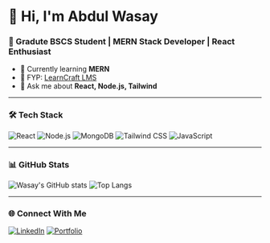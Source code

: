 # 👋 Hi, I'm Abdul Wasay
### 🚀 Gradute BSCS Student | MERN Stack Developer | React Enthusiast

- 🌱 Currently learning **MERN**
- 💼 FYP: [LearnCraft LMS](https://github.com/munirabdulwasay/LearnCraft)
- 💬 Ask me about **React, Node.js, Tailwind**

---

### 🛠️ Tech Stack
![React](https://img.shields.io/badge/-React-61DAFB?style=flat&logo=react&logoColor=000)
![Node.js](https://img.shields.io/badge/-Node.js-43853D?style=flat&logo=node.js&logoColor=white)
![MongoDB](https://img.shields.io/badge/-MongoDB-4EA94B?style=flat&logo=mongodb)
![Tailwind CSS](https://img.shields.io/badge/-TailwindCSS-06B6D4?style=flat&logo=tailwindcss)
![JavaScript](https://img.shields.io/badge/-JavaScript-F7DF1E?style=flat&logo=javascript&logoColor=000)

---

### 📊 GitHub Stats
![Wasay's GitHub stats](https://github-readme-stats.vercel.app/api?username=munirabdulwasay&show_icons=true&theme=radical)
![Top Langs](https://github-readme-stats.vercel.app/api/top-langs/?username=munirabdulwasay&layout=compact&theme=tokyonight)

---

### 🌐 Connect With Me
[![LinkedIn](https://img.shields.io/badge/-LinkedIn-blue?style=flat&logo=linkedin)](https://www.linkedin.com/in/abdul-wasay-munir-23a83322a/)
[![Portfolio](https://img.shields.io/badge/-Portfolio-black?style=flat&logo=github)](https://abdulwasayportfolio.netlify.app)


<!---
abdulwasayhub/abdulwasayhub is a ✨ special ✨ repository because its `README.md` (this file) appears on your GitHub profile.
You can click the Preview link to take a look at your changes.
--->
